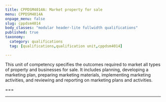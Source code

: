 ```yaml
---
title: CPPDSM4014A: Market property for sale
menu: CPPDSM4014A
onpage_menu: false
slug: cppdsm4014
body_classes: "modular header-lite fullwidth qualifications"
published: true
taxonomy:
  category: qualifications
  tag: [qualifications,qualification unit,cppdsm4014]

---
```


This unit of competency specifies the outcomes required to market all types of property and businesses for sale. It includes planning, developing a marketing plan, preparing marketing materials, implementing marketing activities, and reviewing and reporting on marketing plans and activities.

===

---
